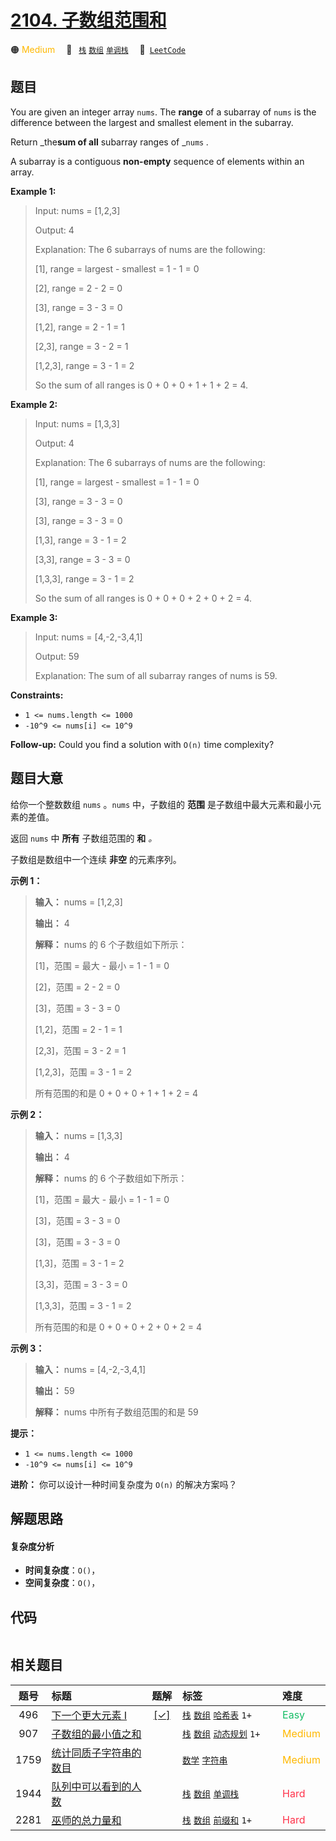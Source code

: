 # [2104. 子数组范围和](https://leetcode.com/problems/sum-of-subarray-ranges)

🟠 <font color=#ffb800>Medium</font>&emsp; 🔖&ensp; [`栈`](/tag/stack.md) [`数组`](/tag/array.md) [`单调栈`](/tag/monotonic-stack.md)&emsp; 🔗&ensp;[`LeetCode`](https://leetcode.com/problems/sum-of-subarray-ranges)

## 题目

You are given an integer array `nums`. The **range** of a subarray of `nums`
is the difference between the largest and smallest element in the subarray.

Return _the**sum of all** subarray ranges of _`nums` _._

A subarray is a contiguous **non-empty** sequence of elements within an array.



**Example 1:**

> Input: nums = [1,2,3]
> 
> Output: 4
> 
> Explanation: The 6 subarrays of nums are the following:
> 
> [1], range = largest - smallest = 1 - 1 = 0 
> 
> [2], range = 2 - 2 = 0
> 
> [3], range = 3 - 3 = 0
> 
> [1,2], range = 2 - 1 = 1
> 
> [2,3], range = 3 - 2 = 1
> 
> [1,2,3], range = 3 - 1 = 2
> 
> So the sum of all ranges is 0 + 0 + 0 + 1 + 1 + 2 = 4.

**Example 2:**

> Input: nums = [1,3,3]
> 
> Output: 4
> 
> Explanation: The 6 subarrays of nums are the following:
> 
> [1], range = largest - smallest = 1 - 1 = 0
> 
> [3], range = 3 - 3 = 0
> 
> [3], range = 3 - 3 = 0
> 
> [1,3], range = 3 - 1 = 2
> 
> [3,3], range = 3 - 3 = 0
> 
> [1,3,3], range = 3 - 1 = 2
> 
> So the sum of all ranges is 0 + 0 + 0 + 2 + 0 + 2 = 4.

**Example 3:**

> Input: nums = [4,-2,-3,4,1]
> 
> Output: 59
> 
> Explanation: The sum of all subarray ranges of nums is 59.

**Constraints:**

  * `1 <= nums.length <= 1000`
  * `-10^9 <= nums[i] <= 10^9`



**Follow-up:** Could you find a solution with `O(n)` time complexity?


## 题目大意

给你一个整数数组 `nums` 。`nums` 中，子数组的 **范围** 是子数组中最大元素和最小元素的差值。

返回 `nums` 中 **所有** 子数组范围的 **和** _。_

子数组是数组中一个连续 **非空** 的元素序列。



**示例 1：**

> 
> 
> 
> 
> 
> **输入：** nums = [1,2,3]
> 
> **输出：** 4
> 
> **解释：** nums 的 6 个子数组如下所示：
> 
> [1]，范围 = 最大 - 最小 = 1 - 1 = 0 
> 
> [2]，范围 = 2 - 2 = 0
> 
> [3]，范围 = 3 - 3 = 0
> 
> [1,2]，范围 = 2 - 1 = 1
> 
> [2,3]，范围 = 3 - 2 = 1
> 
> [1,2,3]，范围 = 3 - 1 = 2
> 
> 所有范围的和是 0 + 0 + 0 + 1 + 1 + 2 = 4

**示例 2：**

> 
> 
> 
> 
> 
> **输入：** nums = [1,3,3]
> 
> **输出：** 4
> 
> **解释：** nums 的 6 个子数组如下所示：
> 
> [1]，范围 = 最大 - 最小 = 1 - 1 = 0
> 
> [3]，范围 = 3 - 3 = 0
> 
> [3]，范围 = 3 - 3 = 0
> 
> [1,3]，范围 = 3 - 1 = 2
> 
> [3,3]，范围 = 3 - 3 = 0
> 
> [1,3,3]，范围 = 3 - 1 = 2
> 
> 所有范围的和是 0 + 0 + 0 + 2 + 0 + 2 = 4
> 
> 

**示例 3：**

> 
> 
> 
> 
> 
> **输入：** nums = [4,-2,-3,4,1]
> 
> **输出：** 59
> 
> **解释：** nums 中所有子数组范围的和是 59
> 
> 



**提示：**

  * `1 <= nums.length <= 1000`
  * `-10^9 <= nums[i] <= 10^9`



**进阶：** 你可以设计一种时间复杂度为 `O(n)` 的解决方案吗？


## 解题思路

#### 复杂度分析

- **时间复杂度**：`O()`，
- **空间复杂度**：`O()`，

## 代码

```javascript

```

## 相关题目

<!-- prettier-ignore -->
| 题号 | 标题 | 题解 | 标签 | 难度 |
| :------: | :------ | :------: | :------ | :------ |
| 496 | [下一个更大元素 I](https://leetcode.com/problems/next-greater-element-i) | [[✓]](/problem/0496.md) |  [`栈`](/tag/stack.md) [`数组`](/tag/array.md) [`哈希表`](/tag/hash-table.md) `1+` | <font color=#15bd66>Easy</font> |
| 907 | [子数组的最小值之和](https://leetcode.com/problems/sum-of-subarray-minimums) |  |  [`栈`](/tag/stack.md) [`数组`](/tag/array.md) [`动态规划`](/tag/dynamic-programming.md) `1+` | <font color=#ffb800>Medium</font> |
| 1759 | [统计同质子字符串的数目](https://leetcode.com/problems/count-number-of-homogenous-substrings) |  |  [`数学`](/tag/math.md) [`字符串`](/tag/string.md) | <font color=#ffb800>Medium</font> |
| 1944 | [队列中可以看到的人数](https://leetcode.com/problems/number-of-visible-people-in-a-queue) |  |  [`栈`](/tag/stack.md) [`数组`](/tag/array.md) [`单调栈`](/tag/monotonic-stack.md) | <font color=#ff334b>Hard</font> |
| 2281 | [巫师的总力量和](https://leetcode.com/problems/sum-of-total-strength-of-wizards) |  |  [`栈`](/tag/stack.md) [`数组`](/tag/array.md) [`前缀和`](/tag/prefix-sum.md) `1+` | <font color=#ff334b>Hard</font> |

<style>
.blue {
    background-color: #096dd9;
    padding: 0.25rem 0.5rem;
    margin: 0;
    font-size: 0.85em;
    border-radius: 3px;
    color: white;
    font-weight: 500;
}
table th:first-of-type { width: 10%; }
table th:nth-of-type(2) { width: 35%; }
table th:nth-of-type(3) { width: 10%; }
table th:nth-of-type(4) { width: 35%; }
table th:nth-of-type(5) { width: 10%; }
</style>
